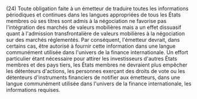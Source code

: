 (24) Toute obligation faite à un émetteur de traduire toutes les informations périodiques et continues dans les langues appropriées de tous les États membres où ses titres sont admis à la négociation ne favorise pas l'intégration des marchés de valeurs mobilières mais a un effet dissuasif quant à l'admission transfrontalière de valeurs mobilières à la négociation sur des marchés réglementés. Par conséquent, l'émetteur devrait, dans certains cas, être autorisé à fournir cette information dans une langue communément utilisée dans l'univers de la finance internationale. Un effort particulier étant nécessaire pour attirer les investisseurs d'autres États membres et des pays tiers, les États membres ne devraient plus empêcher les détenteurs d'actions, les personnes exerçant des droits de vote ou les détenteurs d'instruments financiers de notifier aux émetteurs, dans une langue communément utilisée dans l'univers de la finance internationale, les informations requises.